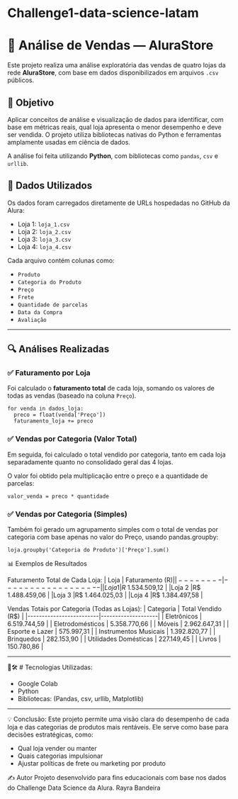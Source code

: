 # Challenge1-data-science-latam

# 🛒 Análise de Vendas — AluraStore
Este projeto realiza uma análise exploratória das vendas de quatro lojas da rede **AluraStore**,
com base em dados disponibilizados em arquivos `.csv` públicos.

## 🚀 Objetivo

Aplicar conceitos de análise e visualização de dados para identificar, com base em métricas reais, qual loja apresenta o menor desempenho e deve ser vendida. O projeto utiliza bibliotecas nativas do Python e ferramentas amplamente usadas em ciência de dados.

A análise foi feita utilizando **Python**, com bibliotecas como `pandas`, `csv` e `urllib`.

## 📁 Dados Utilizados

Os dados foram carregados diretamente de URLs hospedadas no GitHub da Alura:

- Loja 1: `loja_1.csv`
- Loja 2: `loja_2.csv`
- Loja 3: `loja_3.csv`
- Loja 4: `loja_4.csv`
  
Cada arquivo contém colunas como:

- `Produto`
- `Categoria do Produto`
- `Preço`
- `Frete`
- `Quantidade de parcelas`
- `Data da Compra`
- `Avaliação`
---
## 🔍 Análises Realizadas

### ✅ Faturamento por Loja

Foi calculado o **faturamento total** de cada loja, somando os valores de todas as vendas (baseado na coluna `Preço`).
````
for venda in dados_loja:
  preco = float(venda['Preço'])
  faturamento_loja += preco
````

### ✅ Vendas por Categoria (Valor Total)
Em seguida, foi calculado o total vendido por categoria, tanto em cada loja separadamente quanto no consolidado geral das 4 lojas.

O valor foi obtido pela multiplicação entre o preço e a quantidade de parcelas:
```
valor_venda = preco * quantidade
```

### ✅ Vendas por Categoria (Simples)
Também foi gerado um agrupamento simples com o total de vendas por categoria com base apenas no valor do Preço, usando pandas.groupby:
```
loja.groupby('Categoria do Produto')['Preço'].sum()
```

📊 Exemplos de Resultados

Faturamento Total de Cada Loja:
|  Loja  | Faturamento (R$) |
|--------|------------------|
|Loja 1  |R$ 1.534.509,12   |
|Loja 2	 |R$ 1.488.459,06   |
|Loja 3	 |R$ 1.464.025,03   |
|Loja 4  |R$ 1.384.497,58   |


Vendas Totais por Categoria (Todas as Lojas):
| Categoria               | Total Vendido (R$) |
|-------------------------|--------------------|
| Eletrônicos             | 6.519.744,59       |
| Eletrodomésticos        | 5.358.770,66       |
| Móveis                  | 2.962.647,31       |
| Esporte e Lazer         | 575.997,31         |
| Instrumentos Musicais   | 1.392.820,77       |
| Brinquedos              | 282.153,90         |
| Utilidades Domésticas   | 227.149,45         |
| Livros                  | 150.780,86         |

---

📌🛠️ # Tecnologias Utilizadas:
- Google Colab
- Python
- Bibliotecas: (Pandas, csv, urllib, Matplotlib)
  
---

💡 Conclusão:
Este projeto permite uma visão clara do desempenho de cada loja e das categorias de produtos mais rentáveis. Ele serve como base para decisões estratégicas, como:

- Qual loja vender ou manter
- Quais categorias impulsionar
- Ajustar políticas de frete ou marketing por produto

✍️ Autor
Projeto desenvolvido para fins educacionais com base nos dados do Challenge Data Science da Alura.
Rayra Bandeira
